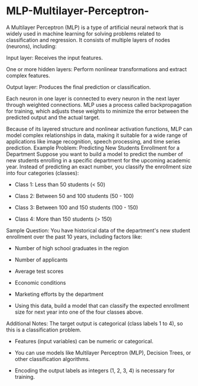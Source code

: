 # MLP-Multilayer-Perceptron-
A Multilayer Perceptron (MLP) is a type of artificial neural network that is widely used in machine learning for solving problems related to classification and regression. It consists of multiple layers of nodes (neurons), including:

Input layer: Receives the input features.

One or more hidden layers: Perform nonlinear transformations and extract complex features.

Output layer: Produces the final prediction or classification.

Each neuron in one layer is connected to every neuron in the next layer through weighted connections. MLP uses a process called backpropagation for training, which adjusts these weights to minimize the error between the predicted output and the actual target.

Because of its layered structure and nonlinear activation functions, MLP can model complex relationships in data, making it suitable for a wide range of applications like image recognition, speech processing, and time series prediction.
Example Problem: Predicting New Students Enrollment for a Department
Suppose you want to build a model to predict the number of new students enrolling in a specific department for the upcoming academic year. Instead of predicting an exact number, you classify the enrollment size into four categories (classes):

- Class 1: Less than 50 students (< 50)

- Class 2: Between 50 and 100 students (50 - 100)

- Class 3: Between 100 and 150 students (100 - 150)

- Class 4: More than 150 students (> 150)

Sample Question:
You have historical data of the department's new student enrollment over the past 10 years, including factors like:

- Number of high school graduates in the region

- Number of applicants

- Average test scores

- Economic conditions

- Marketing efforts by the department

- Using this data, build a model that can classify the expected enrollment size for next year into one of the four classes above.

Additional Notes:
The target output is categorical (class labels 1 to 4), so this is a classification problem.

- Features (input variables) can be numeric or categorical.

- You can use models like Multilayer Perceptron (MLP), Decision Trees, or other classification algorithms.

- Encoding the output labels as integers (1, 2, 3, 4) is necessary for training.

